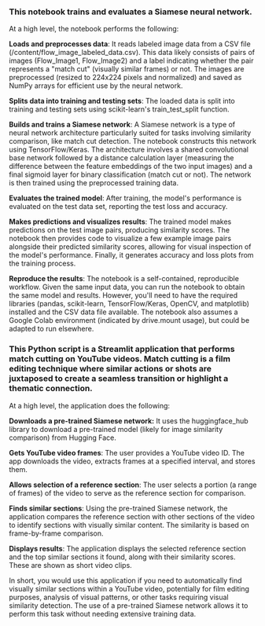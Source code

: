 ### This notebook trains and evaluates a Siamese neural network.

At a high level, the notebook performs the following:

**Loads and preprocesses data**: It reads labeled image data from a CSV file (/content/flow_image_labeled_data.csv). This data likely consists of pairs of images (Flow_Image1, Flow_Image2) and a label indicating whether the pair represents a "match cut" (visually similar frames) or not. The images are preprocessed (resized to 224x224 pixels and normalized) and saved as NumPy arrays for efficient use by the neural network.

**Splits data into training and testing sets**: The loaded data is split into training and testing sets using scikit-learn's train_test_split function.

**Builds and trains a Siamese network**: A Siamese network is a type of neural network architecture particularly suited for tasks involving similarity comparison, like match cut detection. The notebook constructs this network using TensorFlow/Keras. The architecture involves a shared convolutional base network followed by a distance calculation layer (measuring the difference between the feature embeddings of the two input images) and a final sigmoid layer for binary classification (match cut or not). The network is then trained using the preprocessed training data.

**Evaluates the trained model**: After training, the model's performance is evaluated on the test data set, reporting the test loss and accuracy.

**Makes predictions and visualizes results**: The trained model makes predictions on the test image pairs, producing similarity scores. The notebook then provides code to visualize a few example image pairs alongside their predicted similarity scores, allowing for visual inspection of the model's performance. Finally, it generates accuracy and loss plots from the training process.


**Reproduce the results**: The notebook is a self-contained, reproducible workflow. Given the same input data, you can run the notebook to obtain the same model and results. However, you'll need to have the required libraries (pandas, scikit-learn, TensorFlow/Keras, OpenCV, and matplotlib) installed and the CSV data file available. The notebook also assumes a Google Colab environment (indicated by drive.mount usage), but could be adapted to run elsewhere.

### This Python script is a Streamlit application that performs match cutting on YouTube videos. Match cutting is a film editing technique where similar actions or shots are juxtaposed to create a seamless transition or highlight a thematic connection.

At a high level, the application does the following:

**Downloads a pre-trained Siamese network:** It uses the huggingface_hub library to download a pre-trained model (likely for image similarity comparison) from Hugging Face.

**Gets YouTube video frames**: The user provides a YouTube video ID. The app downloads the video, extracts frames at a specified interval, and stores them.

**Allows selection of a reference section**: The user selects a portion (a range of frames) of the video to serve as the reference section for comparison.

**Finds similar sections**: Using the pre-trained Siamese network, the application compares the reference section with other sections of the video to identify sections with visually similar content. The similarity is based on frame-by-frame comparison.

**Displays results**: The application displays the selected reference section and the top similar sections it found, along with their similarity scores. These are shown as short video clips.

In short, you would use this application if you need to automatically find visually similar sections within a YouTube video, potentially for film editing purposes, analysis of visual patterns, or other tasks requiring visual similarity detection. The use of a pre-trained Siamese network allows it to perform this task without needing extensive training data.

